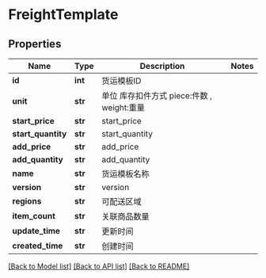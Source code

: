 # FreightTemplate

## Properties
Name | Type | Description | Notes
------------ | ------------- | ------------- | -------------
**id** | **int** |  货运模板ID | 
**unit** | **str** |  单位 库存扣件方式 piece:件数 , weight:重量 | 
**start_price** | **str** |  start_price | 
**start_quantity** | **str** |  start_quantity | 
**add_price** | **str** |  add_price | 
**add_quantity** | **str** |  add_quantity | 
**name** | **str** |  货运模板名称 | 
**version** | **str** |  version | 
**regions** | **str** |  可配送区域 | 
**item_count** | **str** |  关联商品数量 | 
**update_time** | **str** |  更新时间 | 
**created_time** | **str** |  创建时间 | 

[[Back to Model list]](../README.md#documentation-for-models) [[Back to API list]](../README.md#documentation-for-api-endpoints) [[Back to README]](../README.md)

